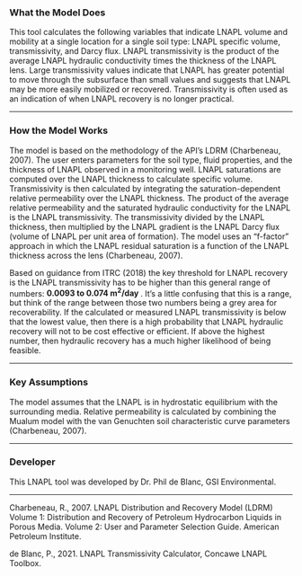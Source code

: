 <h3> What the Model Does </h3>   

This tool calculates the following variables that indicate LNAPL volume and mobility at a single location for a single soil type: LNAPL specific volume, transmissivity, and Darcy flux. LNAPL transmissivity is the product of the average LNAPL hydraulic conductivity times the thickness of the LNAPL lens. Large transmissivity values indicate that LNAPL has greater potential to move through the subsurface than small values and suggests that LNAPL may be more easily mobilized or recovered. Transmissivity is often used as an indication of when LNAPL recovery is no longer practical.

<hr class="featurette-divider">

<h3> How the Model Works </h3>

The model is based on the methodology of the API’s LDRM (Charbeneau, 2007). The user enters parameters for the soil type, fluid properties, and the thickness of LNAPL observed in a monitoring well. LNAPL saturations are computed over the LNAPL thickness to calculate specific volume. Transmissivity is then calculated by integrating the saturation-dependent relative permeability over the LNAPL thickness. The product of the average relative permeability and the saturated hydraulic conductivity for the LNAPL is the LNAPL transmissivity. The transmissivity divided by the LNAPL thickness, then multiplied by the LNAPL gradient is the LNAPL Darcy flux (volume of LNAPL per unit area of formation). The model uses an “f-factor” approach in which the LNAPL residual saturation is a function of the LNAPL thickness across the lens (Charbeneau, 2007).

Based on guidance from  ITRC (2018) the key threshold for LNAPL recovery is the LNAPL transmissivity has to be higher than this general range of numbers: <b>0.0093 to 0.074 m<sup>2</sup>/day </b>.  It’s a little confusing that this is a range, but think of the range between those two numbers being a grey area for recoverability.    If the calculated or measured   LNAPL transmissivity is below that the lowest value, then there is a high probability that LNAPL hydraulic recovery will not to be cost effective or efficient.  If above the highest number, then hydraulic recovery has a much higher likelihood of being feasible.

<hr class="featurette-divider">

<h3> Key Assumptions </h3>  

The model assumes that the LNAPL is in hydrostatic equilibrium with the surrounding media. Relative permeability is calculated by combining the Mualum model with the van Genuchten soil characteristic curve parameters (Charbeneau, 2007).

<hr class="featurette-divider">

<h3> Developer </h3>  

This LNAPL tool was developed by Dr. Phil de Blanc, GSI Environmental.

<hr class="featurette-divider">

Charbeneau, R., 2007. LNAPL Distribution and Recovery Model (LDRM) Volume 1: Distribution and Recovery of Petroleum Hydrocarbon Liquids in Porous Media. Volume 2: User and Parameter Selection Guide. American Petroleum Institute.

de Blanc, P., 2021.  LNAPL Transmissivity Calculator, Concawe LNAPL Toolbox.
